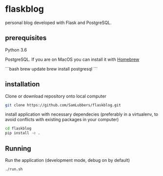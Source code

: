 # flaskblog
personal blog developed with Flask and PostgreSQL.

## prerequisites

Python 3.6

PostgreSQL. If you are on MacOS you can install it with [Homebrew](https://brew.sh/)


´´´bash
brew update
brew install postgresql
´´´ 

## installation

Clone or download repository onto local computer

```bash
git clone https://github.com/SamLubbers/flaskblog.git
```

install application with necessary dependecies (preferably in a virtualenv, to avoid conflicts with existing packages in your computer)

```bash
cd flaskblog
pip install -e .
```

## Running

Run the application (development mode, debug on by default)

```bash
./run.sh
```
